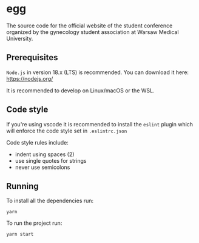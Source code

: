 # egg

The source code for the official website of the student conference organized by
the gynecology student association at Warsaw Medical University.

## Prerequisites

`Node.js` in version 18.x (LTS) is recommended. You can download it here:
https://nodejs.org/

It is recommended to develop on Linux/macOS or the WSL.

## Code style

If you're using vscode it is recommended to install the `eslint` plugin which
will enforce the code style set in `.eslintrc.json`

Code style rules include:
 - indent using spaces (2)
 - use single quotes for strings
 - never use semicolons

## Running

To install all the dependencies run:

`yarn`

To run the project run:

`yarn start`
